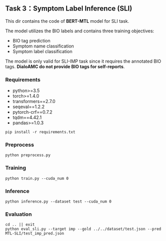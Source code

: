 ## Task 3：Symptom Label Inference (SLI)

This dir contains the code of **BERT-MTL** model for SLI task. 

The model utilizes the BIO labels and contains three training objectives: 

- BIO tag prediction
- Symptom name classification
- Symptom label classification

The model is only valid for SLI-IMP task since it requires the annotated BIO tags. **DialoAMC do not provide BIO tags for self-reports**. 

### Requirements

- python>=3.5
- torch>=1.4.0
- transformers==2.7.0
- seqeval==1.2.2
- pytorch-crf==0.7.2
- tqdm==4.42.1
- pandas>=1.0.3

```shell
pip install -r requirements.txt
```

### Preprocess

```shell
python preprocess.py
```

### Training

```shell
python train.py --cuda_num 0
```

### Inference

```shell
python inference.py --dataset test --cuda_num 0 
```

### Evaluation

```shell
cd .. || exit
python eval_sli.py --target imp --gold ../../dataset/test.json --pred MTL-SLI/test_imp_pred.json
```
